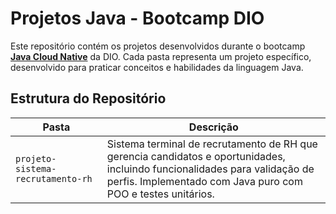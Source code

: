 # Projetos Java - Bootcamp DIO  

Este repositório contém os projetos desenvolvidos durante o bootcamp **[Java Cloud Native](https://web.dio.me/track/5edf0557-6c91-4aff-86fe-fcd7cb4c4914)** da DIO. Cada pasta representa um projeto específico, desenvolvido para praticar conceitos e habilidades da linguagem Java.  

## Estrutura do Repositório  

| Pasta | Descrição |
|--------|------------|
| `projeto-sistema-recrutamento-rh` | Sistema terminal de recrutamento de RH que gerencia candidatos e oportunidades, incluindo funcionalidades para validação de perfis. Implementado com Java puro com POO e testes unitários. |

